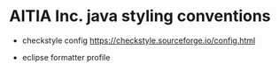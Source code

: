 # AITIA Inc. java styling conventions

- checkstyle config
  https://checkstyle.sourceforge.io/config.html

- eclipse formatter profile
